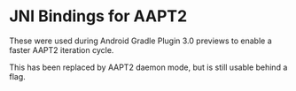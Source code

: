 # JNI Bindings for AAPT2

These were used during Android Gradle Plugin 3.0 previews to enable a faster AAPT2 iteration cycle.

This has been replaced by AAPT2 daemon mode, but is still usable behind a flag.